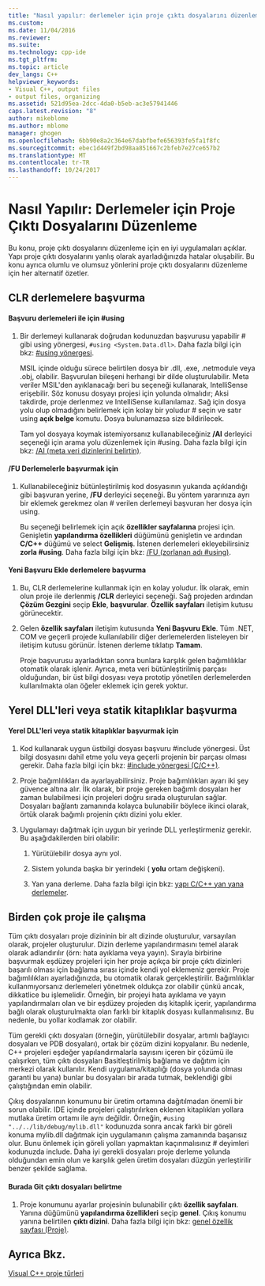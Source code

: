 ```yaml
---
title: "Nasıl yapılır: derlemeler için proje çıktı dosyalarını düzenleme | Microsoft Docs"
ms.custom: 
ms.date: 11/04/2016
ms.reviewer: 
ms.suite: 
ms.technology: cpp-ide
ms.tgt_pltfrm: 
ms.topic: article
dev_langs: C++
helpviewer_keywords:
- Visual C++, output files
- output files, organizing
ms.assetid: 521d95ea-2dcc-4da0-b5eb-ac3e57941446
caps.latest.revision: "8"
author: mikeblome
ms.author: mblome
manager: ghogen
ms.openlocfilehash: 6bb90e8a2c364e67dabfbefe656393fe5fa1f8fc
ms.sourcegitcommit: ebec1d449f2bd98aa851667c2bfeb7e27ce657b2
ms.translationtype: MT
ms.contentlocale: tr-TR
ms.lasthandoff: 10/24/2017
---
```

# <a name="how-to-organize-project-output-files-for-builds"></a>Nasıl Yapılır: Derlemeler için Proje Çıktı Dosyalarını Düzenleme
Bu konu, proje çıktı dosyalarını düzenleme için en iyi uygulamaları açıklar. Yapı proje çıktı dosyalarını yanlış olarak ayarladığınızda hatalar oluşabilir. Bu konu ayrıca olumlu ve olumsuz yönlerini proje çıktı dosyalarını düzenleme için her alternatif özetler.  
  
## <a name="referencing-clr-assemblies"></a>CLR derlemelere başvurma  
  
#### <a name="to-reference-assemblies-with-using"></a>Başvuru derlemeleri ile için #using  
  
1.  Bir derlemeyi kullanarak doğrudan kodunuzdan başvurusu yapabilir # gibi using yönergesi, `#using <System.Data.dll>`. Daha fazla bilgi için bkz: [#using yönergesi](../preprocessor/hash-using-directive-cpp.md).  
  
     MSIL içinde olduğu sürece belirtilen dosya bir .dll, .exe, .netmodule veya .obj, olabilir. Başvurulan bileşeni herhangi bir dilde oluşturulabilir. Meta veriler MSIL'den ayıklanacağı beri bu seçeneği kullanarak, IntelliSense erişebilir. Söz konusu dosyayı projesi için yolunda olmalıdır; Aksi takdirde, proje derlenmez ve IntelliSense kullanılamaz. Sağ için dosya yolu olup olmadığını belirlemek için kolay bir yoludur # seçin ve satır using **açık belge** komutu. Dosya bulunamazsa size bildirilecek.  
  
     Tam yol dosyaya koymak istemiyorsanız kullanabileceğiniz **/AI** derleyici seçeneği için arama yolu düzenlemek için #using. Daha fazla bilgi için bkz: [/AI (meta veri dizinlerini belirtin)](../build/reference/ai-specify-metadata-directories.md).  
  
#### <a name="to-reference-assemblies-with-fu"></a>/FU Derlemelerle başvurmak için  
  
1.  Kullanabileceğiniz bütünleştirilmiş kod dosyasının yukarıda açıklandığı gibi başvuran yerine, **/FU** derleyici seçeneği. Bu yöntem yararınıza ayrı bir eklemek gerekmez olan # verilen derlemeyi başvuran her dosya için using.  
  
     Bu seçeneği belirlemek için açık **özellikler sayfalarına** projesi için. Genişletin **yapılandırma özellikleri** düğümünü genişletin ve ardından **C/C++** düğümü ve select **Gelişmiş**. İstenen derlemeleri ekleyebilirsiniz **zorla #using**. Daha fazla bilgi için bkz: [/FU (zorlanan adı #using)](../build/reference/fu-name-forced-hash-using-file.md).  
  
#### <a name="to-reference-assemblies-with-add-new-reference"></a>Yeni Başvuru Ekle derlemelere başvurma  
  
1.  Bu, CLR derlemelerine kullanmak için en kolay yoludur. İlk olarak, emin olun proje ile derlenmiş **/CLR** derleyici seçeneği. Sağ projeden ardından **Çözüm Gezgini** seçip **Ekle**, **başvurular**. **Özellik sayfaları** iletişim kutusu görünecektir.  
  
2.  Gelen **özellik sayfaları** iletişim kutusunda **Yeni Başvuru Ekle**. Tüm .NET, COM ve geçerli projede kullanılabilir diğer derlemelerden listeleyen bir iletişim kutusu görünür. İstenen derleme tıklatıp **Tamam**.  
  
     Proje başvurusu ayarladıktan sonra bunlara karşılık gelen bağımlılıklar otomatik olarak işlenir. Ayrıca, meta veri bütünleştirilmiş parçası olduğundan, bir üst bilgi dosyası veya prototip yönetilen derlemelerden kullanılmakta olan öğeler eklemek için gerek yoktur.  
  
## <a name="referencing-native-dlls-or-static-libraries"></a>Yerel DLL'leri veya statik kitaplıklar başvurma  
  
#### <a name="to-reference-native-dlls-or-static-libraries"></a>Yerel DLL'leri veya statik kitaplıklar başvurmak için  
  
1.  Kod kullanarak uygun üstbilgi dosyası başvuru #include yönergesi. Üst bilgi dosyasını dahil etme yolu veya geçerli projenin bir parçası olması gerekir. Daha fazla bilgi için bkz: [#include yönergesi (C/C++)](../preprocessor/hash-include-directive-c-cpp.md).  
  
2.  Proje bağımlılıkları da ayarlayabilirsiniz. Proje bağımlılıkları ayarı iki şey güvence altına alır. İlk olarak, bir proje gereken bağımlı dosyaları her zaman bulabilmesi için projeleri doğru sırada oluşturulan sağlar. Dosyaları bağlantı zamanında kolayca bulunabilir böylece ikinci olarak, örtük olarak bağımlı projenin çıktı dizini yolu ekler.  
  
3.  Uygulamayı dağıtmak için uygun bir yerinde DLL yerleştirmeniz gerekir. Bu aşağıdakilerden biri olabilir:  
  
    1.  Yürütülebilir dosya aynı yol.  
  
    2.  Sistem yolunda başka bir yerindeki ( **yolu** ortam değişkeni).  
  
    3.  Yan yana derleme. Daha fazla bilgi için bkz: [yapı C/C++ yan yana derlemeler](../build/building-c-cpp-side-by-side-assemblies.md).  
  
## <a name="working-with-multiple-projects"></a>Birden çok proje ile çalışma  
 Tüm çıktı dosyaları proje dizininin bir alt dizinde oluşturulur, varsayılan olarak, projeler oluşturulur. Dizin derleme yapılandırmasını temel alarak olarak adlandırılır (örn: hata ayıklama veya yayın). Sırayla birbirine başvurmak eşdüzey projeleri için her proje açıkça bir proje çıktı dizinleri başarılı olması için bağlama sırası içinde kendi yol eklemeniz gerekir. Proje bağımlılıkları ayarladığınızda, bu otomatik olarak gerçekleştirilir. Bağımlılıklar kullanmıyorsanız derlemeleri yönetmek oldukça zor olabilir çünkü ancak, dikkatlice bu işlemelidir. Örneğin, bir projeyi hata ayıklama ve yayın yapılandırmaları olan ve bir eşdüzey projeden dış kitaplık içerir, yapılandırma bağlı olarak oluşturulmakta olan farklı bir kitaplık dosyası kullanmalısınız. Bu nedenle, bu yollar kodlamak zor olabilir.  
  
 Tüm gerekli çıktı dosyaları (örneğin, yürütülebilir dosyalar, artımlı bağlayıcı dosyaları ve PDB dosyaları), ortak bir çözüm dizini kopyalanır. Bu nedenle, C++ projeleri eşdeğer yapılandırmalarla sayısını içeren bir çözümü ile çalışırken, tüm çıktı dosyaları Basitleştirilmiş bağlama ve dağıtım için merkezi olarak kullanılır. Kendi uygulama/kitaplığı (dosya yolunda olması garanti bu yana) bunlar bu dosyaları bir arada tutmak, beklendiği gibi çalıştığından emin olabilir.  
  
 Çıkış dosyalarının konumunu bir üretim ortamına dağıtılmadan önemli bir sorun olabilir. IDE içinde projeleri çalıştırılırken eklenen kitaplıkları yollara mutlaka üretim ortamı ile aynı değildir. Örneğin, `#using "../../lib/debug/mylib.dll"` kodunuzda sonra ancak farklı bir göreli konuma mylib.dll dağıtmak için uygulamanın çalışma zamanında başarısız olur. Bunu önlemek için göreli yolları yapmaktan kaçınmalısınız # deyimleri kodunuzda include. Daha iyi gerekli dosyaları proje derleme yolunda olduğundan emin olun ve karşılık gelen üretim dosyaları düzgün yerleştirilir benzer şekilde sağlama.  
  
#### <a name="how-to-specify-where-output-files-go"></a>Burada Git çıktı dosyaları belirtme  
  
1.  Proje konumunu ayarlar projesinin bulunabilir çıktı **özellik sayfaları**. Yanına düğümünü **yapılandırma özellikleri** seçip **genel**. Çıkış konumu yanına belirtilen **çıktı dizini**. Daha fazla bilgi için bkz: [genel özellik sayfası (Proje)](../ide/general-property-page-project.md).  
  
## <a name="see-also"></a>Ayrıca Bkz.  
 [Visual C++ proje türleri](../ide/visual-cpp-project-types.md)